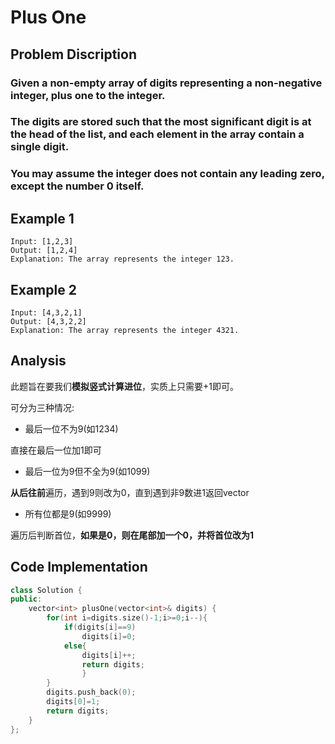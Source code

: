 # Plus One

## Problem Discription

### Given a **non-empty** array of digits representing a **non-negative** integer, plus one to the integer.

### The digits are stored such that the most significant digit is at the head of the list, and each element in the array contain a single digit.

### You may assume the integer does not contain any **leading zero**, except the number 0 itself.

## Example 1
```
Input: [1,2,3]
Output: [1,2,4]
Explanation: The array represents the integer 123.
```

## Example 2
```
Input: [4,3,2,1]
Output: [4,3,2,2]
Explanation: The array represents the integer 4321.
```

## Analysis

此题旨在要我们**模拟竖式计算进位**，实质上只需要+1即可。

可分为三种情况:

* 最后一位不为9(如1234)

直接在最后一位加1即可

* 最后一位为9但不全为9(如1099)

**从后往前**遍历，遇到9则改为0，直到遇到非9数进1返回vector

* 所有位都是9(如9999)

遍历后判断首位，**如果是0，则在尾部加一个0，并将首位改为1**

## Code Implementation
```cpp
class Solution {
public:
    vector<int> plusOne(vector<int>& digits) {
        for(int i=digits.size()-1;i>=0;i--){
            if(digits[i]==9)
                digits[i]=0;
            else{
                digits[i]++;
                return digits;
                }
        }
        digits.push_back(0);
        digits[0]=1;
        return digits;
    }
};
```
